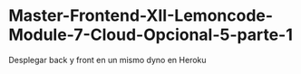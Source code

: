 # Master-Frontend-XII-Lemoncode-Module-7-Cloud-Opcional-5-parte-1
 Desplegar back y front en un mismo dyno en Heroku
